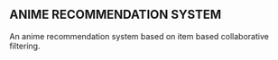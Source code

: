 ## ANIME RECOMMENDATION SYSTEM

An anime recommendation system based on item based collaborative filtering.
